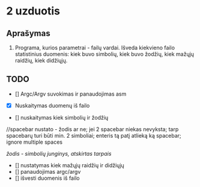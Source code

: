 # 2 uzduotis


## Aprašymas
1. Programa, kurios parametrai - failų vardai. Išveda kiekvieno failo statistinius duomenis: kiek buvo simbolių, kiek buvo žodžių, kiek mažųjų raidžių, kiek didžiųjų.

## TODO
- [] Argc/Argv suvokimas ir panaudojimas asm
- [x] Nuskaitymas duomenų iš failo
- [] nuskaitymas kiek simbolių ir žodžių


//spacebar nustato - žodis ar ne; jei 2 spacebar niekas nevyksta; tarp spacebarų turi būti min. 2 simboliai; enteris tą patį atlieką ką spacebar; ignore multiple spaces

*žodis - simbolių junginys, atskirtas tarpais*

- [] nustatymas kiek mažųjų raidžių ir didžiųjų
- [] panaudojimas argc/argv 
- [] išvesti duomenis iš failo

